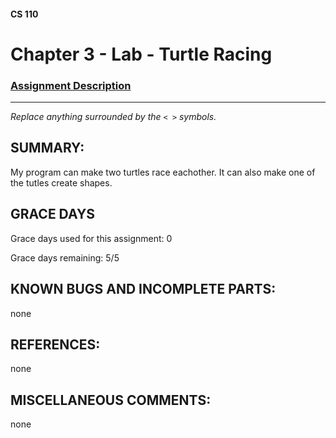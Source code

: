 #### CS 110
# Chapter 3 - Lab - Turtle Racing

### [Assignment Description](https://docs.google.com/document/d/1MWJnOpOaQL3yQb1-FVcj7SZLzLQRGZrbhnpyOL0v6mE/edit?usp=sharing)

***

_Replace anything surrounded by the `< >` symbols._

## SUMMARY:
 My program can make two turtles race eachother. It can also make one of the tutles create shapes. 

## GRACE DAYS
Grace days used for this assignment: 0

Grace days remaining: 5/5

## KNOWN BUGS AND INCOMPLETE PARTS:
 none

## REFERENCES:
none
## MISCELLANEOUS COMMENTS:
none 

